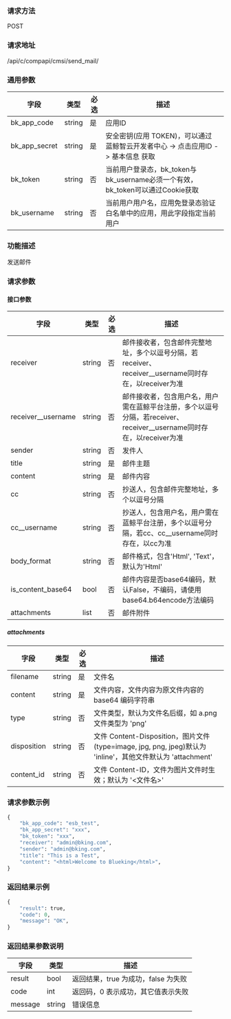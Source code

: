 
### 请求方法

POST


### 请求地址

/api/c/compapi/cmsi/send_mail/


### 通用参数

| 字段 | 类型 | 必选 |  描述 |
|-----------|------------|--------|------------|
| bk_app_code  |  string    | 是 | 应用ID     |
| bk_app_secret|  string    | 是 | 安全密钥(应用 TOKEN)，可以通过 蓝鲸智云开发者中心 -> 点击应用ID -> 基本信息 获取 |
| bk_token     |  string    | 否 | 当前用户登录态，bk_token与bk_username必须一个有效，bk_token可以通过Cookie获取 |
| bk_username  |  string    | 否 | 当前用户用户名，应用免登录态验证白名单中的应用，用此字段指定当前用户 |


### 功能描述

发送邮件

### 请求参数

#### 接口参数

| 字段               |  类型      | 必选   |  描述      |
|--------------------|------------|--------|------------|
| receiver           |  string    | 否     | 邮件接收者，包含邮件完整地址，多个以逗号分隔，若receiver、receiver__username同时存在，以receiver为准 |
| receiver__username |  string    | 否     | 邮件接收者，包含用户名，用户需在蓝鲸平台注册，多个以逗号分隔，若receiver、receiver__username同时存在，以receiver为准 |
| sender             |  string    | 否     | 发件人 |
| title              |  string    | 是     | 邮件主题 |
| content            |  string    | 是     | 邮件内容 |
| cc                 |  string    | 否     | 抄送人，包含邮件完整地址，多个以逗号分隔 |
| cc__username       |  string    | 否     | 抄送人，包含用户名，用户需在蓝鲸平台注册，多个以逗号分隔，若cc、cc__username同时存在，以cc为准 |
| body_format        |  string    | 否     | 邮件格式，包含'Html', 'Text'，默认为'Html' |
| is_content_base64  |  bool      | 否     | 邮件内容是否base64编码，默认False，不编码，请使用base64.b64encode方法编码 |
| attachments        |  list      | 否     | 邮件附件 |

##### attachments

| 字段               |  类型      | 必选   |  描述      |
|--------------------|------------|--------|------------|
| filename           |  string    | 是     | 文件名  |
| content            |  string    | 是     | 文件内容，文件内容为原文件内容的 base64 编码字符串  |
| type               |  string    | 否     | 文件类型，默认为文件名后缀，如 a.png 文件类型为 'png' |
| disposition        |  string    | 否     | 文件 Content-Disposition，图片文件(type=image, jpg, png, jpeg)默认为 'inline'，其他文件默认为 'attachment'  |
| content_id         |  string    | 否     | 文件 Content-ID，文件为图片文件时生效；默认为 '<文件名>' |

### 请求参数示例

```python
{
    "bk_app_code": "esb_test",
    "bk_app_secret": "xxx",
    "bk_token": "xxx",
    "receiver": "admin@bking.com",
    "sender": "admin@bking.com",
    "title": "This is a Test",
    "content": "<html>Welcome to Blueking</html>",
}
```

### 返回结果示例

```python
{
    "result": true,
    "code": 0,
    "message": "OK",
}
```

### 返回结果参数说明

| 字段      | 类型      | 描述      |
|-----------|----------|-----------|
|  result   |    bool    |      返回结果，true 为成功，false 为失败     |
|  code     |    int     |      返回码，0 表示成功，其它值表示失败 |
|  message  |    string  |      错误信息      |